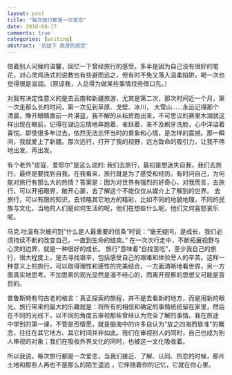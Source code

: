 ```yaml
---
layout: post
title: "每次旅行都是一次爱恋"
date: 2010-08-17
comments: true
categories: [writing]
abstract: '总结下 旅游的感受'
---
```


借着别人问候的温馨，回忆一下曾经旅行的感受。多半是因为自己没有很好的笔花，对心灵鸡汤式的说教也有些避而远之，但有时不免又落入温柔陷阱，喝一次也觉得很是滋润。（原谅我，人总得为做某些事情找些借口先。）

对我有决定性意义的是去云南和新疆旅游，尤其是第二次，那次时间近一个月，第一次走那么长的时间，第一次见到草原、戈壁、冰川， 大雪山……永远记得那个清晨，睁开眼睛面前一片湛蓝，我不解的从毡房跑出来，不可思议的赛里木湖就这样出现在眼前，记得在湖边忘情地奔跑着、雀跃着，来不及刷牙洗脸，心中洋溢着喜悦。即使很多年过去，依然无法忘怀当时的景象和心情，是怎样的震撼。那一瞬间，我就爱上了新疆。那次远行，打开了我的视野，远方致命的吸引力，让我不停地出发、再出发。

有个老外"皮寇．爱耶尔"是这么说的: 我们去旅行，最初是想迷失自我，我们去旅行，最终是要找到自我。在我看来，旅行就是为了感受和经历。有时问自己，为何能对旅行有那么大的热情？答案是：因为对世界有强烈的好奇心，对我而言，去旅行，可以开拓眼界，敞开心扉，去了解这个不能仅仅从媒介上了解到的世界。 去旅行，可以有限的知识，去领略其它地方的精彩，比如不同的地貌地理，不同的民族与文化，当地的人们是如何生活的呢，他们在想些什么呢，他们又何喜怒哀乐呢。 

马克.吐温有次被问到“什么是人最重要的信条”时说：“毫无疑问，是成长，我们必须持续不断的改变自己，一直到生命的结束。”  在一次次行走中，不断拓展视野与心灵的边界，就是一种很好的成长。 旅行”意味着“自找苦吃”，至少我自己的旅行，很大程度上，是去寻找艰辛，包括感受自己的艰难和体验旁人的辛苦。这样一种意义上的旅行，可以取得理性和感性的完美结合，一方面清晰地看世界，另一方面真实地思考。不加思索的观光显然是漫不经心的，而离开观察的思想又可能是盲目的。 

普鲁斯特有句古老的格言：真正探索的旅程，并不是去看新的地方，而是用新的眼光。旅行带来的最大的乐趣就是：将所有的相信和确定的事情统统留在家里，然后在不同的光线下，以不同的角度去审视那些曾经认为完全了解的事情。我在旅途 中学到的第一课，不管是否情愿，就是脑海中的许多自认为"放之四海而皆准"的概念，往往在其它地方、其它时间并非如此。我们在审视别人的同时，自己也成为别人审视的对象；我们在吸收外界文化的同时，也被这一文化吸收着。

所以我说，每次旅行都是一次爱恋，当我们接近、了解、认同、热恋的时候，那片土地和那些人再也不是那么的陌生遥远 ，它伴随着你的记忆，它就在你心里。
